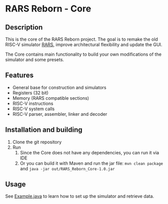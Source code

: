 # RARS Reborn - Core

## Description
This is the core of the RARS Reborn project. The goal is to remake the old 
RISC-V simulator [RARS](https://github.com/TheThirdOne/rars/), 
improve architectural flexibility and update the GUI. 

The Core contains main functionality to build your own modifications 
of the simulator and some presets.

## Features
- General base for construction and simulators
- Registers (32 bit)
- Memory (RARS compatible sections)
- RISC-V instructions
- RISC-V system calls
- RISC-V parser, assembler, linker and decoder

## Installation and building
1. Clone the git repository
2. Run
   1. Since the Core does not have any dependencies, you can run it via IDE
   2. Or you can build it with Maven and run the jar file: `mvn clean package`
    and `java -jar out/RARS_Reborn_Core-1.0.jar`

## Usage
See [Example.java](src/rarsreborn/core/Example.java) to learn how to set up 
the simulator and retrieve data.
